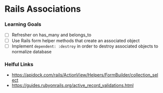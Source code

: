 # Rails Associations

### Learning Goals

* [ ] Refresher on has\_many and belongs\_to
* [ ] Use Rails form helper methods that create an associated object
* [ ] Implement `dependent: :destroy` in order to destroy associated objects to normalize database

### Helful Links

* <https://apidock.com/rails/ActionView/Helpers/FormBuilder/collection_select>
* <https://guides.rubyonrails.org/active_record_validations.html>